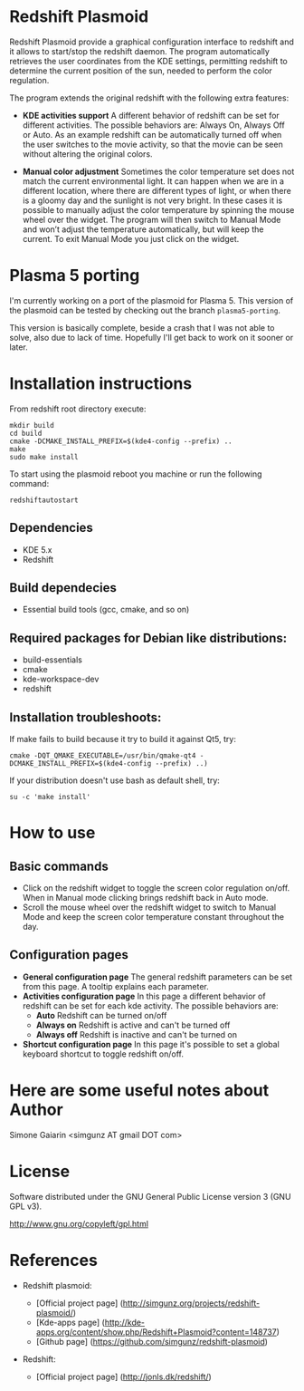 Redshift Plasmoid
=================
Redshift Plasmoid provide a graphical configuration interface to redshift and it allows to
start/stop the redshift daemon. The program automatically retrieves the user coordinates
from the KDE settings, permitting redshift to determine the current position of the sun,
needed to perform the color regulation.

The program extends the original redshift with the following extra features:

* **KDE activities support** A different behavior of redshift can be set for different activities.
The possible behaviors are: Always On, Always Off or Auto. As an example redshift can be
automatically turned off when the user switches to the movie activity, so that the movie can
be seen without altering the original colors.

* **Manual color adjustment** Sometimes the color temperature set does not match the current
environmental light. It can happen when we are in a different location, where there are different
types of light, or when there is a gloomy day and the sunlight is not very bright. In these cases
it is possible to manually adjust the color temperature by spinning the mouse wheel over the widget.
The program will then switch to Manual Mode and won’t adjust the temperature automatically, but
will keep the current. To exit Manual Mode you just click on the widget.

Plasma 5 porting
================

I'm currently working on a port of the plasmoid for Plasma 5. This version of the plasmoid can be tested
by checking out the branch `plasma5-porting`.

This version is basically complete, beside a crash that I was not able to solve, also due to lack of time.
Hopefully I'll get back to work on it sooner or later.

Installation instructions
=========================
From redshift root directory execute:

    mkdir build
    cd build
    cmake -DCMAKE_INSTALL_PREFIX=$(kde4-config --prefix) ..
    make
    sudo make install

To start using the plasmoid reboot you machine or run the following command:

    redshiftautostart

Dependencies
------------
* KDE 5.x
* Redshift

Build dependecies
-----------------
* Essential build tools (gcc, cmake, and so on)

Required packages for Debian like distributions:
------------------------------------------------

* build-essentials
* cmake
* kde-workspace-dev
* redshift

Installation troubleshoots:
---------------------------
If make fails to build because it try to build it against Qt5, try:

    cmake -DQT_QMAKE_EXECUTABLE=/usr/bin/qmake-qt4 -DCMAKE_INSTALL_PREFIX=$(kde4-config --prefix) ..)

If your distribution doesn't use bash as default shell, try:

    su -c 'make install'

How to use
==========

Basic commands
--------------
* Click on the redshift widget to toggle the screen color regulation on/off. When in Manual mode
  clicking brings redshift back in Auto mode.
* Scroll the mouse wheel over the redshift widget to switch to Manual Mode and keep the screen
  color temperature constant throughout the day.

Configuration pages
-------------------
* **General configuration page**
  The general redshift parameters can be set from this page. A tooltip explains each parameter.
* **Activities configuration page**
  In this page a different behavior of redshift can be set for each kde activity. The possible behaviors are:
  - **Auto** Redshift can be turned on/off
  - **Always on** Redshift is active and can't be turned off
  - **Always off** Redshift is inactive and can't be turned on
* **Shortcut configuration page**
  In this page it's possible to set a global keyboard shortcut to toggle redshift on/off.

Here are some useful notes about
Author
======
Simone Gaiarin \<simgunz AT gmail DOT com\>

License
=======
Software distributed under the GNU General Public License version 3 (GNU GPL v3).

http://www.gnu.org/copyleft/gpl.html

References
=============

* Redshift plasmoid:
  - [Official project page] (http://simgunz.org/projects/redshift-plasmoid/)
  - [Kde-apps page] (http://kde-apps.org/content/show.php/Redshift+Plasmoid?content=148737)
  - [Github page] (https://github.com/simgunz/redshift-plasmoid)

* Redshift:
  - [Official project page] (http://jonls.dk/redshift/)

